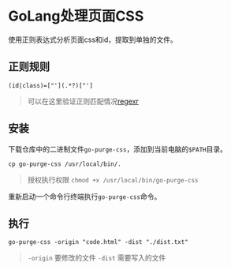 # GoLang处理页面CSS

使用正则表达式分析页面css和id，提取到单独的文件。

## 正则规则

```
(id|class)=["'](.*?)["']
```

> 可以在这里验证正则匹配情况[regexr](https://regexr.com/)

## 安装

下载仓库中的二进制文件`go-purge-css`，添加到当前电脑的`$PATH`目录。

```
cp go-purge-css /usr/local/bin/.
```

> 授权执行权限 `chmod +x /usr/local/bin/go-purge-css`

重新启动一个命令行终端执行`go-purge-css`命令。

## 执行

```
go-purge-css -origin "code.html" -dist "./dist.txt"
```
> `-origin` 要修改的文件
> `-dist` 需要写入的文件
